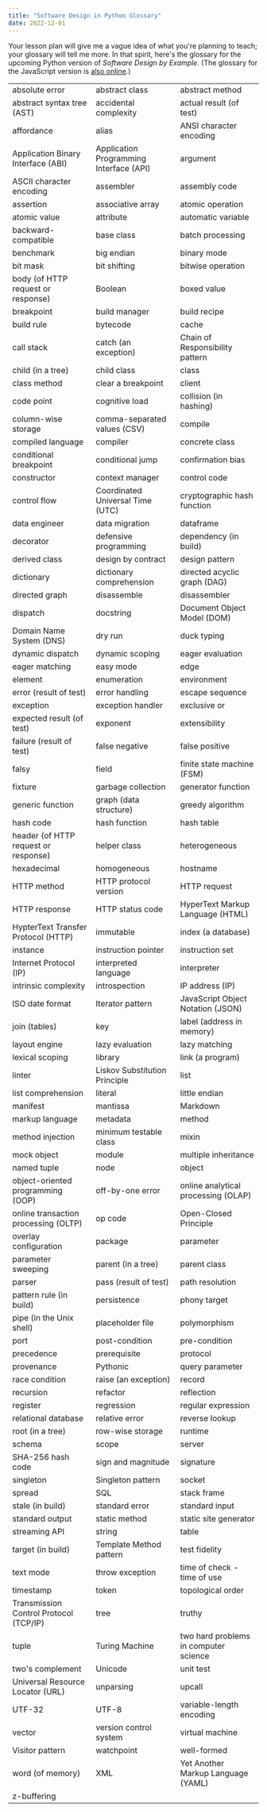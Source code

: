 ```yaml
---
title: "Software Design in Python Glossary"
date: 2022-12-01
---
```


Your lesson plan will give me a vague idea of what you're planning to teach;
your glossary will tell me more.
In that spirit,
here's the glossary for the upcoming Python version of *Software Design by Example*.
(The glossary for the JavaScript version is [also online](@root/sdxjs/glossary/).)

<table class="centered">
  <tr>
    <td>absolute error</td>
    <td>abstract class</td>
    <td>abstract method</td>
  </tr>
  <tr>
    <td>abstract syntax tree (AST)</td>
    <td>accidental complexity</td>
    <td>actual result (of test)</td>
  </tr>
  <tr>
    <td>affordance</td>
    <td>alias</td>
    <td>ANSI character encoding</td>
  </tr>
  <tr>
    <td>Application Binary Interface (ABI)</td>
    <td>Application Programming Interface (API)</td>
    <td>argument</td>
  </tr>
  <tr>
    <td>ASCII character encoding</td>
    <td>assembler</td>
    <td>assembly code</td>
  </tr>
  <tr>
    <td>assertion</td>
    <td>associative array</td>
    <td>atomic operation</td>
  </tr>
  <tr>
    <td>atomic value</td>
    <td>attribute</td>
    <td>automatic variable</td>
  </tr>
  <tr>
    <td>backward-compatible</td>
    <td>base class</td>
    <td>batch processing</td>
  </tr>
  <tr>
    <td>benchmark</td>
    <td>big endian</td>
    <td>binary mode</td>
  </tr>
  <tr>
    <td>bit mask</td>
    <td>bit shifting</td>
    <td>bitwise operation</td>
  </tr>
  <tr>
    <td>body (of HTTP request or response)</td>
    <td>Boolean</td>
    <td>boxed value</td>
  </tr>
  <tr>
    <td>breakpoint</td>
    <td>build manager</td>
    <td>build recipe</td>
  </tr>
  <tr>
    <td>build rule</td>
    <td>bytecode</td>
    <td>cache</td>
  </tr>
  <tr>
    <td>call stack</td>
    <td>catch (an exception)</td>
    <td>Chain of Responsibility pattern</td>
  </tr>
  <tr>
    <td>child (in a tree)</td>
    <td>child class</td>
    <td>class</td>
  </tr>
  <tr>
    <td>class method</td>
    <td>clear a breakpoint</td>
    <td>client</td>
  </tr>
  <tr>
    <td>code point</td>
    <td>cognitive load</td>
    <td>collision (in hashing)</td>
  </tr>
  <tr>
    <td>column-wise storage</td>
    <td>comma-separated values (CSV)</td>
    <td>compile</td>
  </tr>
  <tr>
    <td>compiled language</td>
    <td>compiler</td>
    <td>concrete class</td>
  </tr>
  <tr>
    <td>conditional breakpoint</td>
    <td>conditional jump</td>
    <td>confirmation bias</td>
  </tr>
  <tr>
    <td>constructor</td>
    <td>context manager</td>
    <td>control code</td>
  </tr>
  <tr>
    <td>control flow</td>
    <td>Coordinated Universal Time (UTC)</td>
    <td>cryptographic hash function</td>
  </tr>
  <tr>
    <td>data engineer</td>
    <td>data migration</td>
    <td>dataframe</td>
  </tr>
  <tr>
    <td>decorator</td>
    <td>defensive programming</td>
    <td>dependency (in build)</td>
  </tr>
  <tr>
    <td>derived class</td>
    <td>design by contract</td>
    <td>design pattern</td>
  </tr>
  <tr>
    <td>dictionary</td>
    <td>dictionary comprehension</td>
    <td>directed acyclic graph (DAG)</td>
  </tr>
  <tr>
    <td>directed graph</td>
    <td>disassemble</td>
    <td>disassembler</td>
  </tr>
  <tr>
    <td>dispatch</td>
    <td>docstring</td>
    <td>Document Object Model (DOM)</td>
  </tr>
  <tr>
    <td>Domain Name System (DNS)</td>
    <td>dry run</td>
    <td>duck typing</td>
  </tr>
  <tr>
    <td>dynamic dispatch</td>
    <td>dynamic scoping</td>
    <td>eager evaluation</td>
  </tr>
  <tr>
    <td>eager matching</td>
    <td>easy mode</td>
    <td>edge</td>
  </tr>
  <tr>
    <td>element</td>
    <td>enumeration</td>
    <td>environment</td>
  </tr>
  <tr>
    <td>error (result of test)</td>
    <td>error handling</td>
    <td>escape sequence</td>
  </tr>
  <tr>
    <td>exception</td>
    <td>exception handler</td>
    <td>exclusive or</td>
  </tr>
  <tr>
    <td>expected result (of test)</td>
    <td>exponent</td>
    <td>extensibility</td>
  </tr>
  <tr>
    <td>failure (result of test)</td>
    <td>false negative</td>
    <td>false positive</td>
  </tr>
  <tr>
    <td>falsy</td>
    <td>field</td>
    <td>finite state machine (FSM)</td>
  </tr>
  <tr>
    <td>fixture</td>
    <td>garbage collection</td>
    <td>generator function</td>
  </tr>
  <tr>
    <td>generic function</td>
    <td>graph (data structure)</td>
    <td>greedy algorithm</td>
  </tr>
  <tr>
    <td>hash code</td>
    <td>hash function</td>
    <td>hash table</td>
  </tr>
  <tr>
    <td>header (of HTTP request or response)</td>
    <td>helper class</td>
    <td>heterogeneous</td>
  </tr>
  <tr>
    <td>hexadecimal</td>
    <td>homogeneous</td>
    <td>hostname</td>
  </tr>
  <tr>
    <td>HTTP method</td>
    <td>HTTP protocol version</td>
    <td>HTTP request</td>
  </tr>
  <tr>
    <td>HTTP response</td>
    <td>HTTP status code</td>
    <td>HyperText Markup Language (HTML)</td>
  </tr>
  <tr>
    <td>HypterText Transfer Protocol (HTTP)</td>
    <td>immutable</td>
    <td>index (a database)</td>
  </tr>
  <tr>
    <td>instance</td>
    <td>instruction pointer</td>
    <td>instruction set</td>
  </tr>
  <tr>
    <td>Internet Protocol (IP)</td>
    <td>interpreted language</td>
    <td>interpreter</td>
  </tr>
  <tr>
    <td>intrinsic complexity</td>
    <td>introspection</td>
    <td>IP address (IP)</td>
  </tr>
  <tr>
    <td>ISO date format</td>
    <td>Iterator pattern</td>
    <td>JavaScript Object Notation (JSON)</td>
  </tr>
  <tr>
    <td>join (tables)</td>
    <td>key</td>
    <td>label (address in memory)</td>
  </tr>
  <tr>
    <td>layout engine</td>
    <td>lazy evaluation</td>
    <td>lazy matching</td>
  </tr>
  <tr>
    <td>lexical scoping</td>
    <td>library</td>
    <td>link (a program)</td>
  </tr>
  <tr>
    <td>linter</td>
    <td>Liskov Substitution Principle</td>
    <td>list</td>
  </tr>
  <tr>
    <td>list comprehension</td>
    <td>literal</td>
    <td>little endian</td>
  </tr>
  <tr>
    <td>manifest</td>
    <td>mantissa</td>
    <td>Markdown</td>
  </tr>
  <tr>
    <td>markup language</td>
    <td>metadata</td>
    <td>method</td>
  </tr>
  <tr>
    <td>method injection</td>
    <td>minimum testable class</td>
    <td>mixin</td>
  </tr>
  <tr>
    <td>mock object</td>
    <td>module</td>
    <td>multiple inheritance</td>
  </tr>
  <tr>
    <td>named tuple</td>
    <td>node</td>
    <td>object</td>
  </tr>
  <tr>
    <td>object-oriented programming (OOP)</td>
    <td>off-by-one error</td>
    <td>online analytical processing (OLAP)</td>
  </tr>
  <tr>
    <td>online transaction processing (OLTP)</td>
    <td>op code</td>
    <td>Open-Closed Principle</td>
  </tr>
  <tr>
    <td>overlay configuration</td>
    <td>package</td>
    <td>parameter</td>
  </tr>
  <tr>
    <td>parameter sweeping</td>
    <td>parent (in a tree)</td>
    <td>parent class</td>
  </tr>
  <tr>
    <td>parser</td>
    <td>pass (result of test)</td>
    <td>path resolution</td>
  </tr>
  <tr>
    <td>pattern rule (in build)</td>
    <td>persistence</td>
    <td>phony target</td>
  </tr>
  <tr>
    <td>pipe (in the Unix shell)</td>
    <td>placeholder file</td>
    <td>polymorphism</td>
  </tr>
  <tr>
    <td>port</td>
    <td>post-condition</td>
    <td>pre-condition</td>
  </tr>
  <tr>
    <td>precedence</td>
    <td>prerequisite</td>
    <td>protocol</td>
  </tr>
  <tr>
    <td>provenance</td>
    <td>Pythonic</td>
    <td>query parameter</td>
  </tr>
  <tr>
    <td>race condition</td>
    <td>raise (an exception)</td>
    <td>record</td>
  </tr>
  <tr>
    <td>recursion</td>
    <td>refactor</td>
    <td>reflection</td>
  </tr>
  <tr>
    <td>register</td>
    <td>regression</td>
    <td>regular expression</td>
  </tr>
  <tr>
    <td>relational database</td>
    <td>relative error</td>
    <td>reverse lookup</td>
  </tr>
  <tr>
    <td>root (in a tree)</td>
    <td>row-wise storage</td>
    <td>runtime</td>
  </tr>
  <tr>
    <td>schema</td>
    <td>scope</td>
    <td>server</td>
  </tr>
  <tr>
    <td>SHA-256 hash code</td>
    <td>sign and magnitude</td>
    <td>signature</td>
  </tr>
  <tr>
    <td>singleton</td>
    <td>Singleton pattern</td>
    <td>socket</td>
  </tr>
  <tr>
    <td>spread</td>
    <td>SQL</td>
    <td>stack frame</td>
  </tr>
  <tr>
    <td>stale (in build)</td>
    <td>standard error</td>
    <td>standard input</td>
  </tr>
  <tr>
    <td>standard output</td>
    <td>static method</td>
    <td>static site generator</td>
  </tr>
  <tr>
    <td>streaming API</td>
    <td>string</td>
    <td>table</td>
  </tr>
  <tr>
    <td>target (in build)</td>
    <td>Template Method pattern</td>
    <td>test fidelity</td>
  </tr>
  <tr>
    <td>text mode</td>
    <td>throw exception</td>
    <td>time of check - time of use</td>
  </tr>
  <tr>
    <td>timestamp</td>
    <td>token</td>
    <td>topological order</td>
  </tr>
  <tr>
    <td>Transmission Control Protocol (TCP/IP)</td>
    <td>tree</td>
    <td>truthy</td>
  </tr>
  <tr>
    <td>tuple</td>
    <td>Turing Machine</td>
    <td>two hard problems in computer science</td>
  </tr>
  <tr>
    <td>two's complement</td>
    <td>Unicode</td>
    <td>unit test</td>
  </tr>
  <tr>
    <td>Universal Resource Locator (URL)</td>
    <td>unparsing</td>
    <td>upcall</td>
  </tr>
  <tr>
    <td>UTF-32</td>
    <td>UTF-8</td>
    <td>variable-length encoding</td>
  </tr>
  <tr>
    <td>vector</td>
    <td>version control system</td>
    <td>virtual machine</td>
  </tr>
  <tr>
    <td>Visitor pattern</td>
    <td>watchpoint</td>
    <td>well-formed</td>
  </tr>
  <tr>
    <td>word (of memory)</td>
    <td>XML</td>
    <td>Yet Another Markup Language (YAML)</td>
  </tr>
  <tr>
    <td>z-buffering</td>
    <td></td>
    <td></td>
  </tr>
</table>
